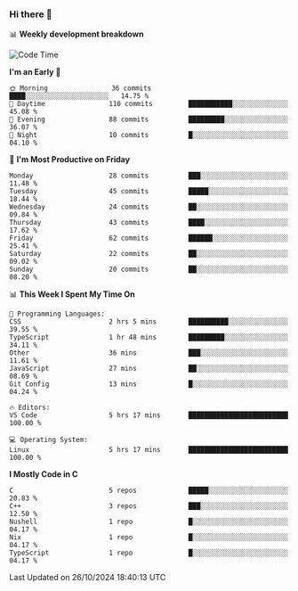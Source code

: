 ### Hi there 👋

📊 **Weekly development breakdown**
<!--START_SECTION:waka-->
![Code Time](http://img.shields.io/badge/Code%20Time-242%20hrs%2020%20mins-blue)

**I'm an Early 🐤** 

```text
🌞 Morning                36 commits          ████░░░░░░░░░░░░░░░░░░░░░   14.75 % 
🌆 Daytime                110 commits         ███████████░░░░░░░░░░░░░░   45.08 % 
🌃 Evening                88 commits          █████████░░░░░░░░░░░░░░░░   36.07 % 
🌙 Night                  10 commits          █░░░░░░░░░░░░░░░░░░░░░░░░   04.10 % 
```
📅 **I'm Most Productive on Friday** 

```text
Monday                   28 commits          ███░░░░░░░░░░░░░░░░░░░░░░   11.48 % 
Tuesday                  45 commits          █████░░░░░░░░░░░░░░░░░░░░   18.44 % 
Wednesday                24 commits          ██░░░░░░░░░░░░░░░░░░░░░░░   09.84 % 
Thursday                 43 commits          ████░░░░░░░░░░░░░░░░░░░░░   17.62 % 
Friday                   62 commits          ██████░░░░░░░░░░░░░░░░░░░   25.41 % 
Saturday                 22 commits          ██░░░░░░░░░░░░░░░░░░░░░░░   09.02 % 
Sunday                   20 commits          ██░░░░░░░░░░░░░░░░░░░░░░░   08.20 % 
```


📊 **This Week I Spent My Time On** 

```text
💬 Programming Languages: 
CSS                      2 hrs 5 mins        ██████████░░░░░░░░░░░░░░░   39.55 % 
TypeScript               1 hr 48 mins        █████████░░░░░░░░░░░░░░░░   34.11 % 
Other                    36 mins             ███░░░░░░░░░░░░░░░░░░░░░░   11.61 % 
JavaScript               27 mins             ██░░░░░░░░░░░░░░░░░░░░░░░   08.69 % 
Git Config               13 mins             █░░░░░░░░░░░░░░░░░░░░░░░░   04.24 % 

🔥 Editors: 
VS Code                  5 hrs 17 mins       █████████████████████████   100.00 % 

💻 Operating System: 
Linux                    5 hrs 17 mins       █████████████████████████   100.00 % 
```

**I Mostly Code in C** 

```text
C                        5 repos             █████░░░░░░░░░░░░░░░░░░░░   20.83 % 
C++                      3 repos             ███░░░░░░░░░░░░░░░░░░░░░░   12.50 % 
Nushell                  1 repo              █░░░░░░░░░░░░░░░░░░░░░░░░   04.17 % 
Nix                      1 repo              █░░░░░░░░░░░░░░░░░░░░░░░░   04.17 % 
TypeScript               1 repo              █░░░░░░░░░░░░░░░░░░░░░░░░   04.17 % 
```




 Last Updated on 26/10/2024 18:40:13 UTC
<!--END_SECTION:waka-->
<!--
**R-enanVieira/R-enanVieira** is a ✨ _special_ ✨ repository because its `README.md` (this file) appears on your GitHub profile.

Here are some ideas to get you started:

- 🔭 I’m currently working on ...
- 🌱 I’m currently learning ...
- 👯 I’m looking to collaborate on ...
- 🤔 I’m looking for help with ...
- 💬 Ask me about ...
- 📫 How to reach me: ...
- 😄 Pronouns: ...
- ⚡ Fun fact: ...
-->
